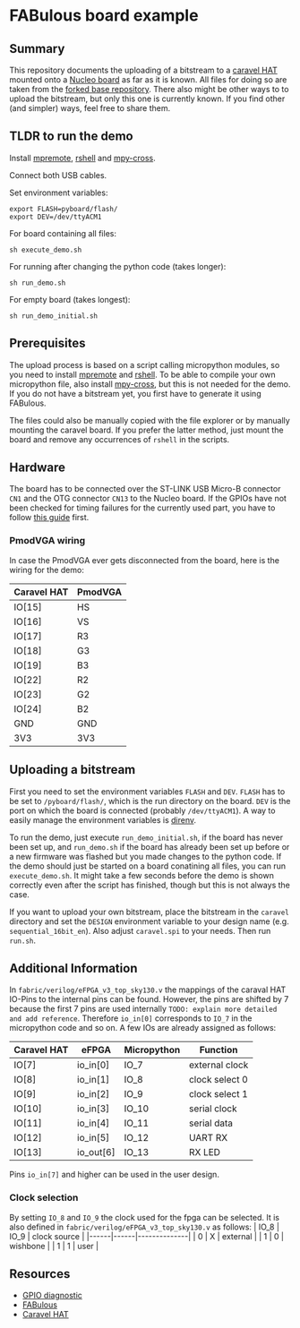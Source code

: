 # FABulous board example

## Summary

This repository documents the uploading of a bitstream to a
[caravel HAT](https://github.com/efabless/caravel_board/tree/main/hardware/nucleo/caravel_nucleo)
mounted onto a [Nucleo
board](https://www.st.com/en/evaluation-tools/nucleo-f746zg.html#overview) as
far as it is known. All files for doing so are taken from the [forked base
repository](https://github.com/gatecat/fabulous-mpw2-bringup).
There also might be other ways to to
upload the bitstream, but only this one is currently known. If you find other
(and simpler) ways, feel free to share them.

## TLDR to run the demo

Install [mpremote](https://pypi.org/project/mpremote),
[rshell](https://pypi.org/project/rshell/) and
[mpy-cross](https://pypi.org/project/mpy-cross/).

Connect both USB cables.

Set environment variables:

```console
export FLASH=pyboard/flash/
export DEV=/dev/ttyACM1
```

For board containing all files:

```console
sh execute_demo.sh
```

For running after changing the python code (takes longer):

```console
sh run_demo.sh
```

For empty board (takes longest):

```console
sh run_demo_initial.sh
```

## Prerequisites

The upload process is based on a script calling micropython modules, so you
need to install [mpremote](https://pypi.org/project/mpremote) and
[rshell](https://pypi.org/project/rshell/). To be able to compile your own
micropython file, also install  [mpy-cross](https://pypi.org/project/mpy-cross/),
but this is not needed for the demo.
If you do not have
a bitstream yet, you first have to generate it using FABulous.

The files could also be manually copied with the file explorer or by manually
mounting the caravel board. If you prefer the latter method, just mount the board
and remove any occurrences of ```rshell``` in the scripts.

## Hardware

The board has to be connected over the ST-LINK USB Micro-B connector  ```CN1```
and the OTG connector ```CN13``` to the Nucleo board. If the GPIOs have not been
checked for timing failures for the currently used part, you have to follow
[this guide](https://github.com/efabless/caravel_board/tree/main/firmware/mpw2-5/nucleo)
first.

### PmodVGA wiring

In case the PmodVGA ever gets disconnected from the board, here is the wiring
for the demo:

| Caravel HAT | PmodVGA |
|-------------|---------|
|  IO[15]     |  HS     |
|  IO[16]     |  VS     |
|  IO[17]     |  R3     |
|  IO[18]     |  G3     |
|  IO[19]     |  B3     |
|  IO[22]     |  R2     |
|  IO[23]     |  G2     |
|  IO[24]     |  B2     |
|  GND        |  GND    |
|  3V3        |  3V3    |

## Uploading a bitstream

First you
need to set the environment variables ```FLASH``` and ```DEV```. ```FLASH``` has
to be set to ```/pyboard/flash/```, which is the run directory on the board.
```DEV``` is the port on which the board is
connected (probably ```/dev/ttyACM1```). A way to easily manage the environment
variables is [direnv](https://github.com/direnv/direnv).

To run the demo, just execute ```run_demo_initial.sh```, if the board has never been
set up, and ```run_demo.sh``` if the board has already been set up before or a
new firmware was flashed but you made changes to the python code. If the demo
should just be started on a board conatining all files, you can run
```execute_demo.sh```. It might
take a few seconds before the demo is shown correctly even after the script has
finished, though but this is not always the case.

If you want to upload your own bitstream, place the bitstream in the ```caravel```
directory and set the ```DESIGN``` environment variable to your design name (e.g.
```sequential_16bit_en```). Also adjust ```caravel.spi``` to your needs.
Then run ```run.sh```.

## Additional Information

In ```fabric/verilog/eFPGA_v3_top_sky130.v``` the mappings of the caraval HAT
IO-Pins to the internal pins can be found. However, the pins are shifted by 7
because the first 7 pins are used internally ```TODO: explain more detailed and
add reference```.
Therefore ```io_in[0]``` corresponds to ```IO_7``` in the micropython code and
so on. A few IOs are already assigned as follows:

| Caravel HAT | eFPGA     | Micropython | Function       |
|-------------|----------|-------------|----------------|
|  IO[7]      | io_in[0] | IO_7        | external clock |
|  IO[8]      | io_in[1] | IO_8        | clock select 0 |
|  IO[9]      | io_in[2] | IO_9        | clock select 1 |
|  IO[10]     | io_in[3] | IO_10       | serial clock   |
|  IO[11]     | io_in[4] | IO_11       | serial data    |
|  IO[12]     | io_in[5] | IO_12       | UART RX        |
|  IO[13]     | io_out[6] | IO_13       | RX LED        |

Pins ```io_in[7]``` and higher can be used in the user design.

### Clock selection

By setting ```IO_8``` and ```IO_9``` the clock used for the fpga can be selected.
It is also defined in ```fabric/verilog/eFPGA_v3_top_sky130.v``` as follows:
| IO_8 | IO_9 | clock source |
|------|------|--------------|
|  0   |  X   | external     |
|  1   |  0   | wishbone     |
|  1   |  1   | user         |

## Resources

- [GPIO diagnostic](https://github.com/efabless/caravel_board/tree/main/firmware/mpw2-5/nucleo)
- [FABulous](https://github.com/FPGA-Research-Manchester/FABulous)
- [Caravel HAT](https://github.com/efabless/caravel_board/tree/main/hardware/nucleo/caravel_nucleo)
